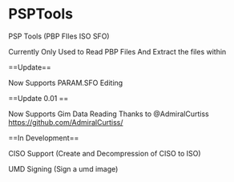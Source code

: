 # PSPTools
PSP Tools (PBP FIles ISO SFO)


Currently Only Used to Read PBP Files
And Extract the files within

==Update==

Now Supports PARAM.SFO Editing

==Update 0.01 ==

Now Supports Gim Data Reading
Thanks to @AdmiralCurtiss
https://github.com/AdmiralCurtiss/



==In Development==

CISO Support (Create and Decompression of CISO to ISO)

UMD Signing (Sign a umd image)
